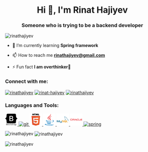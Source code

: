 <h1 align="center">Hi 👋, I'm Rinat Hajiyev</h1>
<h3 align="center">Someone who is trying to be a backend developer</h3>

<p align="left"> <img src="https://komarev.com/ghpvc/?username=rinathajiyev&label=Profile%20views&color=0e75b6&style=flat" alt="rinathajiyev" /> </p>

- 🌱 I’m currently learning **Spring framework**

- 📫 How to reach me **rinathajiyev@gmail.com**

- ⚡ Fun fact **I am overthinker🤠**

<h3 align="left">Connect with me:</h3>
<p align="left">
<a href="https://twitter.com/rinathajiyev" target="blank"><img align="center" src="https://raw.githubusercontent.com/rahuldkjain/github-profile-readme-generator/master/src/images/icons/Social/twitter.svg" alt="rinathajiyev" height="30" width="40" /></a>
<a href="https://linkedin.com/in/rinat-hajiyev" target="blank"><img align="center" src="https://raw.githubusercontent.com/rahuldkjain/github-profile-readme-generator/master/src/images/icons/Social/linked-in-alt.svg" alt="rinat-hajiyev" height="30" width="40" /></a>
<a href="https://instagram.com/rinathajiyev" target="blank"><img align="center" src="https://raw.githubusercontent.com/rahuldkjain/github-profile-readme-generator/master/src/images/icons/Social/instagram.svg" alt="rinathajiyev" height="30" width="40" /></a>
</p>

<h3 align="left">Languages and Tools:</h3>
<p align="left"> <a href="https://getbootstrap.com" target="_blank" rel="noreferrer"> <img src="https://raw.githubusercontent.com/devicons/devicon/master/icons/bootstrap/bootstrap-plain-wordmark.svg" alt="bootstrap" width="40" height="40"/> </a> <a href="https://git-scm.com/" target="_blank" rel="noreferrer"> <img src="https://www.vectorlogo.zone/logos/git-scm/git-scm-icon.svg" alt="git" width="40" height="40"/> </a> <a href="https://www.w3.org/html/" target="_blank" rel="noreferrer"> <img src="https://raw.githubusercontent.com/devicons/devicon/master/icons/html5/html5-original-wordmark.svg" alt="html5" width="40" height="40"/> </a> <a href="https://www.java.com" target="_blank" rel="noreferrer"> <img src="https://raw.githubusercontent.com/devicons/devicon/master/icons/java/java-original.svg" alt="java" width="40" height="40"/> </a> <a href="https://www.mysql.com/" target="_blank" rel="noreferrer"> <img src="https://raw.githubusercontent.com/devicons/devicon/master/icons/mysql/mysql-original-wordmark.svg" alt="mysql" width="40" height="40"/> </a> <a href="https://www.oracle.com/" target="_blank" rel="noreferrer"> <img src="https://raw.githubusercontent.com/devicons/devicon/master/icons/oracle/oracle-original.svg" alt="oracle" width="40" height="40"/> </a> <a href="https://spring.io/" target="_blank" rel="noreferrer"> <img src="https://www.vectorlogo.zone/logos/springio/springio-icon.svg" alt="spring" width="40" height="40"/> </a> </p>

<p><img align="left" src="https://github-readme-stats.vercel.app/api/top-langs?username=rinathajiyev&show_icons=true&locale=en&layout=compact" alt="rinathajiyev" /></p>

<p>&nbsp;<img align="center" src="https://github-readme-stats.vercel.app/api?username=rinathajiyev&show_icons=true&locale=en" alt="rinathajiyev" /></p>

<p><img align="center" src="https://github-readme-streak-stats.herokuapp.com/?user=rinathajiyev&" alt="rinathajiyev" /></p>
